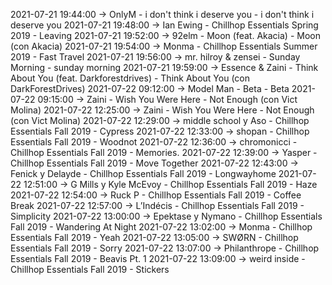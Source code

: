 2021-07-21 19:44:00 -> OnlyM - i don't think i deserve you - i don't think i deserve you
2021-07-21 19:48:00 -> Ian Ewing - Chillhop Essentials Spring 2019 - Leaving
2021-07-21 19:52:00 -> 92elm - Moon (feat. Akacia) - Moon (con Akacia)
2021-07-21 19:54:00 -> Monma - Chillhop Essentials Summer 2019 - Fast Travel
2021-07-21 19:56:00 -> mr. hilroy & zensei - Sunday Morning - sunday morning
2021-07-21 19:59:00 -> Essence & Zaini - Think About You (feat. Darkforestdrives) - Think About You (con DarkForestDrives)
2021-07-22 09:12:00 -> Model Man - Beta - Beta
2021-07-22 09:15:00 -> Zaini - Wish You Were Here - Not Enough (con Vict Molina)
2021-07-22 12:25:00 -> Zaini - Wish You Were Here - Not Enough (con Vict Molina)
2021-07-22 12:29:00 -> middle school y Aso - Chillhop Essentials Fall 2019 - Cypress
2021-07-22 12:33:00 -> shopan - Chillhop Essentials Fall 2019 - Woodnot
2021-07-22 12:36:00 -> chromonicci - Chillhop Essentials Fall 2019 - Memories.
2021-07-22 12:39:00 -> Yasper - Chillhop Essentials Fall 2019 - Move Together
2021-07-22 12:43:00 -> Fenick y Delayde - Chillhop Essentials Fall 2019 - Longwayhome
2021-07-22 12:51:00 -> G Mills y Kyle McEvoy - Chillhop Essentials Fall 2019 - Haze
2021-07-22 12:54:00 -> Ruck P - Chillhop Essentials Fall 2019 - Coffee Break
2021-07-22 12:57:00 -> L’Indécis - Chillhop Essentials Fall 2019 - Simplicity
2021-07-22 13:00:00 -> Epektase y Nymano - Chillhop Essentials Fall 2019 - Wandering At Night
2021-07-22 13:02:00 -> Monma - Chillhop Essentials Fall 2019 - Yeah
2021-07-22 13:05:00 -> SWØRN - Chillhop Essentials Fall 2019 - Sorry
2021-07-22 13:07:00 -> Philanthrope - Chillhop Essentials Fall 2019 - Beavis Pt. 1
2021-07-22 13:09:00 -> weird inside - Chillhop Essentials Fall 2019 - Stickers
